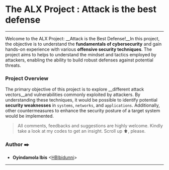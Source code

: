# The ALX Project : Attack is the best defense
-----------
Welcome to the ALX Project: __Attack is the Best Defense!__In this project, the objective is to understand the __fundamentals of cybersecurity__ and gain hands-on experience with various __offensive security techniques__. The project aims to helps to understand the mindset and tactics employed by attackers, enabling the ability to build robust defenses against potential threats.

### Project Overview
The primary objective of this project is to explore __different attack vectors__and vulnerabilities commonly exploited by attackers. By understanding these techniques, it would be possible to identify potential __security weaknesses__ in `systems`, `networks`, and `applications`. Additionally, other countermeasures to enhance the security posture of a target system would be implemented.


> All comments, feedbacks and suggestions are highly welcome. Kindly take a look at my
codes to get an insight. Scroll up :arrow_up:, please.

###  Author :black_nib:
*  __Oyindamola Ibis__ <[HBIbidunni](https://github.com/HBIbidunni)>
-------
